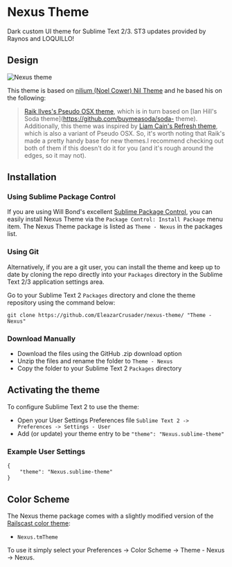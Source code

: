 # Nexus Theme

Dark custom UI theme for Sublime Text 2/3. ST3 updates provided by Raynos and LOQUILLO!

## Design

![Nexus theme](https://github.com/EleazarCrusader/nexus-theme/raw/master/nexus-theme.png)

This theme is based on [nilium (Noel Cower) Nil Theme](https://github.com/nilium/st2-nil-theme) and he based his on the following:

>[Raik Ilves's Pseudo OSX
theme](https://github.com/raik/st2-pseudo-osx-theme), which is in turn
based on [Ian Hill's Soda theme](https://github.com/buymeasoda/soda-
theme).  Additionally, this theme was inspired by [Liam Cain's Refresh
theme](https://github.com/BoundInCode/st2-refresh-theme), which is also
a variant of Pseudo OSX. So, it's worth noting that Raik's made a pretty
handy base for new themes.I recommend checking out both of them if this
doesn't do it for you (and it's rough around the edges, so it may not).

## Installation

### Using Sublime Package Control

If you are using Will Bond's excellent [Sublime Package Control](http://wbond.net/sublime_packages/package_control), you can easily install Nexus Theme via the `Package Control: Install Package` menu item. The Nexus Theme package is listed as `Theme - Nexus` in the packages list.

### Using Git

Alternatively, if you are a git user, you can install the theme and keep up to date by cloning the repo directly into your `Packages` directory in the Sublime Text 2/3 application settings area.

Go to your Sublime Text 2 `Packages` directory and clone the theme repository using the command below:

    git clone https://github.com/EleazarCrusader/nexus-theme/ "Theme - Nexus"

### Download Manually

* Download the files using the GitHub .zip download option
* Unzip the files and rename the folder to `Theme - Nexus`
* Copy the folder to your Sublime Text 2 `Packages` directory

## Activating the theme

To configure Sublime Text 2 to use the theme:

* Open your User Settings Preferences file `Sublime Text 2 -> Preferences -> Settings - User`
* Add (or update) your theme entry to be `"theme": "Nexus.sublime-theme"`

### Example User Settings

    {
        "theme": "Nexus.sublime-theme"
    }

## Color Scheme

The Nexus theme package comes with a slightly modified version of the [Railscast color theme](https://github.com/mhartl/rails_tutorial_sublime_text/blob/master/Railscasts.tmTheme):

* `Nexus.tmTheme`

To use it simply select your Preferences -> Color Scheme -> Theme - Nexus -> Nexus.
